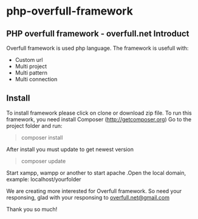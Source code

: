 # php-overfull-framework
PHP overfull framework - overfull.net
Introduct
--------------------------------------------------------------------------------------------
Overfull framework is used php language. The framework is usefull with:
- Custom url
- Multi project
- Multi pattern
- Multi connection
 
Install
--------------------------------------------------------------------------------------------
To install framework please click on clone or download zip file.
To run this framework, you need install Composer (http://getcomposer.org)
Go to the project folder and run:

> composer install

After install you must update to get newest version

> composer update

Start xampp, wampp or another to start apache .Open the local domain, example: localhost/yourfolder

We are creating more interested for Overfull framework. So need your responsing, glad with your responsing to overfull.net@gmail.com

Thank you so much!
